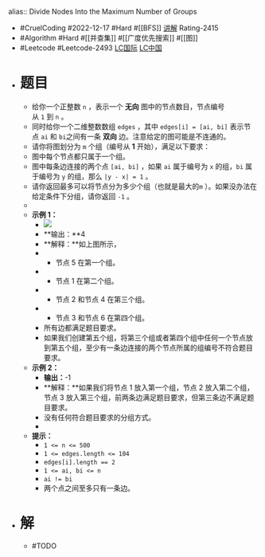 alias:: Divide Nodes Into the Maximum Number of Groups

- #CruelCoding #2022-12-17 #Hard #[[BFS]] [讲解](https://youtu.be/oa26sFeHRNM) Rating-2415
- #Algorithm #Hard #[[并查集]] #[[广度优先搜索]] #[[图]]
- #Leetcode #Leetcode-2493 [LC国际](https://leetcode.com/problems/divide-nodes-into-the-maximum-number-of-groups/) [LC中国](https://leetcode.cn/problems/divide-nodes-into-the-maximum-number-of-groups/)
- # 题目
	- 给你一个正整数 `n` ，表示一个 **无向** 图中的节点数目，节点编号从 `1` 到 `n` 。
	- 同时给你一个二维整数数组 `edges` ，其中 `edges[i] = [ai, bi]` 表示节点 `ai` 和 `bi`之间有一条 **双向** 边。注意给定的图可能是不连通的。
	- 请你将图划分为 `m` 个组（编号从 **1** 开始），满足以下要求：
	- 图中每个节点都只属于一个组。
	- 图中每条边连接的两个点 `[ai, bi]` ，如果 `ai` 属于编号为 `x` 的组，`bi` 属于编号为 `y` 的组，那么 `|y - x| = 1` 。
	- 请你返回最多可以将节点分为多少个组（也就是最大的`m` ）。如果没办法在给定条件下分组，请你返回 `-1` 。
	-
	- **示例 1：**
		- ![](https://assets.leetcode.com/uploads/2022/10/13/example1.png)
		- **输出：**4
		- **解释：**如上图所示，
		- - 节点 5 在第一个组。
		- - 节点 1 在第二个组。
		- - 节点 2 和节点 4 在第三个组。
		- - 节点 3 和节点 6 在第四个组。
		- 所有边都满足题目要求。
		- 如果我们创建第五个组，将第三个组或者第四个组中任何一个节点放到第五个组，至少有一条边连接的两个节点所属的组编号不符合题目要求。
	- **示例 2：**
		- **输出：**-1
		- **解释：**如果我们将节点 1 放入第一个组，节点 2 放入第二个组，节点 3 放入第三个组，前两条边满足题目要求，但第三条边不满足题目要求。
		- 没有任何符合题目要求的分组方式。
		-
	- **提示：**
		- `1 <= n <= 500`
		- `1 <= edges.length <= 104`
		- `edges[i].length == 2`
		- `1 <= ai, bi <= n`
		- `ai != bi`
		- 两个点之间至多只有一条边。
- # 解
	- #TODO